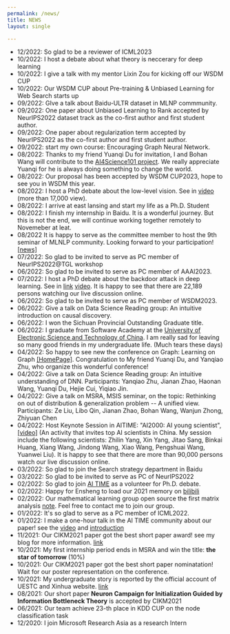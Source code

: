 ```yaml
---
permalink: /news/
title: NEWS
layout: single

---
```

- 12/2022: So glad to be a reviewer of ICML2023
- 10/2022: I host a debate about what theory is neccerary for deep learning
- 10/2022: I give a talk with my mentor Lixin Zou for kicking off our WSDM CUP
- 10/2022: Our WSDM CUP about Pre-training & Unbiased Learning for Web Search starts up
- 09/2022: GIve a talk about Baidu-ULTR dataset in MLNP commmunity.
- 09/2022: One paper about Unbiased Learning to Rank accepted by NeurIPS2022 dataset track as the co-first author and first student author.
- 09/2022: One paper about regularization term accepted by NeurIPS2022 as the co-first author and first student author.
- 09/2022: start my own course: Encouraging Graph Neural Network.
- 08/2022: Thanks to my friend Yuanqi Du for invitation, I and Bohan Wang will contribute to the [AI4Science101 project](ai4science101.deepmodeling.com). We really appreciate Yuanqi for he is always doing something to change the world.
- 08/2022: Our proposal has been accepted by WSDM CUP2023, hope to see you in WSDM this year.
- 08/2022: I host a PhD debate about the low-level vision. See in [video](https://www.bilibili.com/video/BV1aP4y1f7mG?vd_source=85bb42770c1036d2fc85b057595f1054) (more than 17,000 view).
- 08/2022: I arrive at east lansing and start my life as a Ph.D. Student
- 08/2022: I finish my internship in Baidu. It is a wonderful journey. But this is not the end, we will continue working together remotely to Novemeber at leat.
- 08/2022 It is happy to serve as the committee member to host the 9th seminar of MLNLP community. Looking forward to your participation! [[news]](https://mp.weixin.qq.com/s/EgeR0ZAooS805wvNc5K6Ug)
- 07/2022: So glad to be invited to serve as PC member of NeurIPS2022@TGL workshop
- 06/2022: So glad to be invited to serve as PC member of AAAI2023.
- 07/2022: I host a PhD debate about the backdoor attack in deep learning. See in [link](https://mp.weixin.qq.com/s/jdtu5vRiMVRaTg1A1y8Ihg) [video](https://www.bilibili.com/video/BV1qT411g7Cq?spm_id_from=333.999.0.0&vd_source=85bb42770c1036d2fc85b057595f1054). It is happy to see that there are 22,189 persons watching our live discussion online.
- 06/2022: So glad to be invited to serve as PC member of WSDM2023.
- 06/2022: Give a talk on Data Science Reading group: An intuitive introduction on causal discovery.
- 06/2022: I won the Sichuan Provincial Outstanding Graduate title.
- 06/2022: I graduate from Software Academy at the [University of Electronic Science and Technology of China](https://en.uestc.edu.cn/). I am really sad for leaving so many good friends in my undergraduate life. (Much tears these days)
- 04/2022: So happy to see new the conference on Graph: Learning on Graph [[HomePage]](https://logconference.github.io/#hero). Congratulation to My friend Yuanqi Du, and Yanqiao Zhu, who organize this wonderful conference!
- 04/2022: Give a talk on Data Science Reading group: An intuitive understanding of DNN. Participants: Yanqiao Zhu, Jianan Zhao, Haonan Wang, Yuanqi Du, Hejie Cui, Yiqiao Jin.
- 04/2022: Give a talk on MSRA, MSIS seminar, on the topic: Rethinking on out of distribution & generalization problem -- A unified view. Participants: Ze Liu, Libo Qin, Jianan Zhao, Bohan Wang, Wanjun Zhong, Zhiyuan Chen
- 04/2022: Host Keynote Session in AITIME: "AI2000: AI young scientist", [[video]](https://www.bilibili.com/video/BV1x94y1d7nL?spm_id_from=333.1007.top_right_bar_window_dynamic.content.click) (An activity that invites top AI scientists in China. My session include the following scientists: Zhilin Yang, Xin Yang, Jitao Sang, Binkai Huang, Xiang Wang, Jindong Wang, Xiao Wang, Pengshuai Wang, Yuanwei Liu). It is happy to see that there are more than 90,000 persons watch our live discussion online.
- 03/2022: So glad to join the Search strategy department in Baidu
- 03/2022: So glad to be invited to serve as PC of NeurIPS2022
- 02/2022: So glad to join [AI TIME](http://www.aitime.cn/) as a volunteer for Ph.D. debate.
- 02/2022: Happy for Ensheng to load our 2021 memory on [bilibili](https://www.bilibili.com/video/BV1bT4y1C7bc?spm_id_from=333.999.0.0)
- 02/2022: Our mathematical learning group open source the first matrix analysis [note](https://github.com/huanhuqueyue/personal-page/blob/master/_files/Math/MatrixAnalysis1.pdf). Feel free to contact me to join our group.
- 01/2022: It's so glad to serve as a PC member of ICML2022.
- 01/2022: I make a one-hour talk in the AI TIME community about our paper! see the [video](https://www.bilibili.com/video/BV1fL411V7FP?spm_id_from=333.1007.top_right_bar_window_history.content.click) and [introduction](https://mp.weixin.qq.com/s/PEt7m_iadPGm9puO0S0nHw)
- 11/2021: Our CIKM2021 paper got the best short paper award! see my blog for more information. [link](https://huanhuqueyue.github.io/personal-page/categories/neuronCampaign/)
- 10/2021: My first internship period ends in MSRA and win the title: **the star of tomorrow** (10%)
- 10/2021: Our CIKM2021 paper got the best short paper nominatation! Wait for our poster representation on the conference.
- 10/2021: My undergraduate story is reported by the official account of UESTC and Xinhua website. [link](https://mp.weixin.qq.com/s/CMcPWZ1YTafE8CUQcA619Q)
- 08/2021: Our short paper **Neuron Campaign for Initialization Guided by Information Bottleneck Theory** is accepted by CIKM2021
- 06/2021: Our team achieve 23-th place in KDD CUP on the node classification task
- 12/2020: I join Microsoft Research Asia as a research Intern



